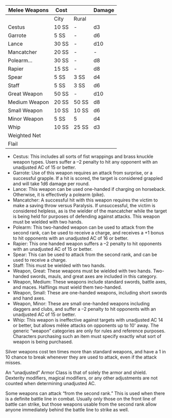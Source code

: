 
| Melee Weapons | Cost  |       | Damage |
| ------------- | ----- | ----- | ------ |
|               | City  | Rural |        |
| Cestus        | 10 SS | -     | d3     |
| Garrote       | 5 SS  | -     | d6     |
| Lance         | 30 SS | -     | d10    |
| Mancatcher    | 20 SS | -     | -      |
| Polearm…      | 30 SS | -     | d8     |
| Rapier        | 15 SS | -     | d8     |
| Spear         | 5 SS  | 3 SS  | d4     |
| Staff         | 5 SS  | 3 SS  | d6     |
| Great Weapon  | 50 SS | -     | d10    |
| Medium Weapon | 20 SS | 50 SS | d8     |
| Small Weapon  | 10 SS | 10 SS | d6     |
| Minor Weapon  | 5 SS  | 5     | d4     |
| Whip          | 10 SS | 25 SS | d3     |
| Weighted Net  |       |       |        |
| Flail         |       |       |        |

- Cestus: This includes all sorts of fist wrappings and brass knuckle weapon types. Users suffer a –2 penalty to hit any opponent with an unadjusted AC of 15 or better.
- Garrote: Use of this weapon requires an attack from surprise, or a successful grapple. If a hit is scored, the target is considered grappled and will take 1d6 damage per round.
- Lance: This weapon can be used one-handed if charging on horseback. Otherwise, it is effectively a polearm (pike).
- Mancatcher: A successful hit with this weapon requires the victim to make a saving throw versus Paralysis. If unsuccessful, the victim is considered helpless, as is the wielder of the mancatcher while the target is being held for purposes of defending against attacks. This weapon must be wielded with two hands.
- Polearm: This two-handed weapon can be used to attack from the second rank, can be used to receive a charge, and receives a +1 bonus to hit opponents with an unadjusted AC of 16 or better.
- Rapier: This one handed weapon suffers a –2 penalty to hit opponents with an unadjusted AC of 15 or better.
- Spear: This can be used to attack from the second rank, and can be used to receive a charge.
- Staff: This must be wielded with two hands.
- Weapon, Great: These weapons must be wielded with two hands. Two-handed swords, mauls, and great axes are included in this category.
- Weapon, Medium: These weapons include standard swords, battle axes, and maces. Halflings must wield them two-handed.
- Weapon, Small: These are one-handed weapons, including short swords and hand axes.
- Weapon, Minor: These are small one-handed weapons including daggers and clubs, and suffer a –2 penalty to hit opponents with an unadjusted AC of 15 or better.
- Whip: This weapon is ineffective against targets with unadjusted AC 14 or better, but allows mêlée attacks on opponents up to 10' away.
The generic “weapon” categories are only for rules and reference purposes. Characters purchasing such an item must specify exactly what sort of weapon is being purchased.

Silver weapons cost ten times more than standard weapons, and have a 1 in 10 chance to break whenever they are used to attack, even if the attack misses.

An “unadjusted” Armor Class is that of solely the armor and shield. Dexterity modifiers, magical modifiers, or any other adjustments are not counted when determining unadjusted AC.

Some weapons can attack “from the second rank.” This is used when there is a definite battle line in combat. Usually only those on the front line of battle can strike, but those weapons usable from the second rank allow anyone immediately behind the battle line to strike as well.